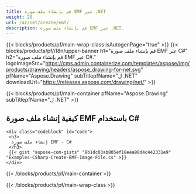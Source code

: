 ```yaml
---
title: قم بإنشاء ملف صورة EMF عبر .NET
weight: 20
url: /ar/net/create/emf/
description: قم بإنشاء ملف صورة EMF عبر .NET.
---
```


{{< blocks/products/pf/main-wrap-class isAutogenPage="true" >}}
{{< blocks/products/pf/i18n/upper-banner h1="قم بإنشاء ملف صورة EMF عبر C#" h2="قم بإنشاء ملف صورة EMF عبر C#." logoImageSrc="https://cms.admin.containerize.com/templates/aspose/img/products/drawing/headers/aspose_drawing-for-net.svg" pfName="Aspose.Drawing" subTitlepfName="ل .NET" downloadUrl="https://releases.aspose.com/drawing/net/" >}}

{{< blocks/products/pf/main-container pfName="Aspose.Drawing" subTitlepfName="ل .NET" >}}

<h2>كيفية إنشاء ملف صورة EMF باستخدام C#</h2>

    <div class="codeblock" id="code">
     <h3>
      إنشاء ملف صورة EMF - C#
     </h3>
     {{< gist "aspose-com-gists" "8b1dc03ab805ef18eea88d4c442331e9" "Examples-CSharp-Create-EMF-Image-File.cs" >}}
    </div>

{{< /blocks/products/pf/main-container >}}


{{< /blocks/products/pf/main-wrap-class >}}
